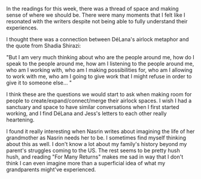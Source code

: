 In the readings for this week, there was a thread of space and making sense of where we should be. There were many moments that I felt like I resonated with the writers despite not being able to fully understand their experiences.

I thought there was a connection between DéLana's airlock metaphor and the quote from Shadia Shirazi:

"But I am very much thinking about who are the people around me, how do I speak to the people around me, how am I listening to the people around me, who am I working with, who am I making possibilities for, who am I allowing to work with me, who am I going to give work that I might refuse in order to give it to someone else… "

I think these are the questions we would start to ask when making room for people to create/expand/connect/merge their airlock spaces. I wish I had a sanctuary and space to have similar conversations when I first started working, and I find DéLana and Jess's letters to each other really heartening.

I found it really interesting when Nasrin writes about imagining the life of her grandmother as Nasrin needs her to be. I sometimes find myself thinking about this as well. I don't know a lot about my family's history beyond my parent's struggles coming to the US. The rest seems to be pretty hush hush, and reading "For Many Returns" makes me sad in way that I don't think I can even imagine more than a superficial idea of what my grandparents might've experienced.
